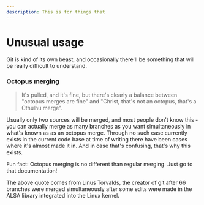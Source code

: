 ```yaml
---
description: This is for things that
---
```


# Unusual usage

Git is kind of its own beast, and occasionally there'll be something that will be really difficult to understand.

### Octopus merging

> It's pulled, and it's fine, but there's clearly a balance between "octopus merges are fine" and "Christ, that's not an octopus, that's a Cthulhu merge".

Usually only two sources will be merged, and most people don't know this - you can actually merge as many branches as you want simultaneously in what's known as as an octopus merge. Through no such case currently exists in the current code base at time of writing there have been cases where it's almost made it in. And in case that's confusing, that's why this exists.

Fun fact: Octopus merging is no different than regular merging. Just go to that documentation!

 The above quote comes from Linus Torvalds, the creator of git after 66 branches were merged simultaneously after some edits were made in the ALSA library integrated into the Linux kernel. 




